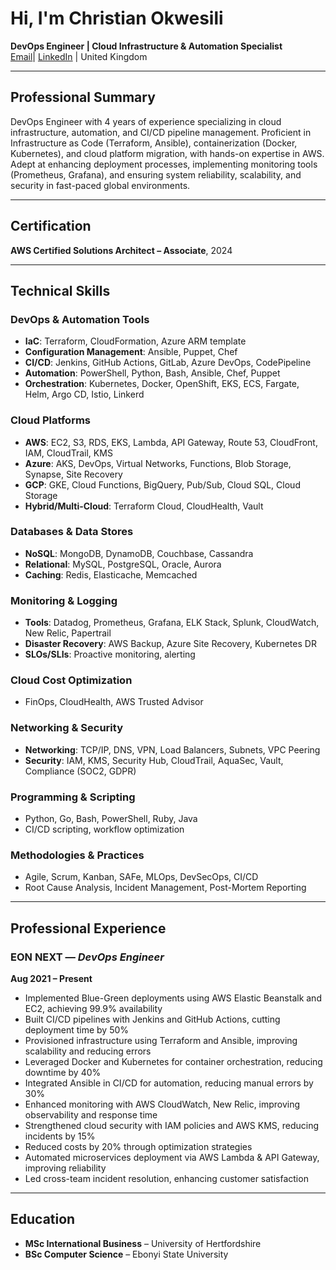 # Hi, I'm Christian Okwesili  
**DevOps Engineer | Cloud Infrastructure & Automation Specialist**  
[Email](mailto:christianokwesili@gmail.com)| [LinkedIn](https://www.linkedin.com/in/christianokwesili) | United Kingdom  

---

## **Professional Summary**  
DevOps Engineer with 4 years of experience specializing in cloud infrastructure, automation, and CI/CD pipeline management. Proficient in Infrastructure as Code (Terraform, Ansible), containerization (Docker, Kubernetes), and cloud platform migration, with hands-on expertise in AWS. Adept at enhancing deployment processes, implementing monitoring tools (Prometheus, Grafana), and ensuring system reliability, scalability, and security in fast-paced global environments.

---

## **Certification**  
**AWS Certified Solutions Architect – Associate**, 2024  

---

## **Technical Skills**

### DevOps & Automation Tools
- **IaC**: Terraform, CloudFormation, Azure ARM template  
- **Configuration Management**: Ansible, Puppet, Chef  
- **CI/CD**: Jenkins, GitHub Actions, GitLab, Azure DevOps, CodePipeline  
- **Automation**: PowerShell, Python, Bash, Ansible, Chef, Puppet  
- **Orchestration**: Kubernetes, Docker, OpenShift, EKS, ECS, Fargate, Helm, Argo CD, Istio, Linkerd  

### Cloud Platforms  
- **AWS**: EC2, S3, RDS, EKS, Lambda, API Gateway, Route 53, CloudFront, IAM, CloudTrail, KMS  
- **Azure**: AKS, DevOps, Virtual Networks, Functions, Blob Storage, Synapse, Site Recovery  
- **GCP**: GKE, Cloud Functions, BigQuery, Pub/Sub, Cloud SQL, Cloud Storage  
- **Hybrid/Multi-Cloud**: Terraform Cloud, CloudHealth, Vault  

### Databases & Data Stores  
- **NoSQL**: MongoDB, DynamoDB, Couchbase, Cassandra  
- **Relational**: MySQL, PostgreSQL, Oracle, Aurora  
- **Caching**: Redis, Elasticache, Memcached  

### Monitoring & Logging  
- **Tools**: Datadog, Prometheus, Grafana, ELK Stack, Splunk, CloudWatch, New Relic, Papertrail  
- **Disaster Recovery**: AWS Backup, Azure Site Recovery, Kubernetes DR  
- **SLOs/SLIs**: Proactive monitoring, alerting  

### Cloud Cost Optimization  
- FinOps, CloudHealth, AWS Trusted Advisor  

### Networking & Security  
- **Networking**: TCP/IP, DNS, VPN, Load Balancers, Subnets, VPC Peering  
- **Security**: IAM, KMS, Security Hub, CloudTrail, AquaSec, Vault, Compliance (SOC2, GDPR)  

### Programming & Scripting  
- Python, Go, Bash, PowerShell, Ruby, Java  
- CI/CD scripting, workflow optimization  

### Methodologies & Practices  
- Agile, Scrum, Kanban, SAFe, MLOps, DevSecOps, CI/CD  
- Root Cause Analysis, Incident Management, Post-Mortem Reporting  

---

## **Professional Experience**

### **EON NEXT** — *DevOps Engineer*  
**Aug 2021 – Present**

- Implemented Blue-Green deployments using AWS Elastic Beanstalk and EC2, achieving 99.9% availability  
- Built CI/CD pipelines with Jenkins and GitHub Actions, cutting deployment time by 50%  
- Provisioned infrastructure using Terraform and Ansible, improving scalability and reducing errors  
- Leveraged Docker and Kubernetes for container orchestration, reducing downtime by 40%  
- Integrated Ansible in CI/CD for automation, reducing manual errors by 30%  
- Enhanced monitoring with AWS CloudWatch, New Relic, improving observability and response time  
- Strengthened cloud security with IAM policies and AWS KMS, reducing incidents by 15%  
- Reduced costs by 20% through optimization strategies  
- Automated microservices deployment via AWS Lambda & API Gateway, improving reliability  
- Led cross-team incident resolution, enhancing customer satisfaction  

---

## **Education**  
- **MSc International Business** – University of Hertfordshire  
- **BSc Computer Science** – Ebonyi State University  

<!--
**workspacebychristian/workspacebychristian** is a ✨ _special_ ✨ repository because its `README.md` (this file) appears on your GitHub profile.

Here are some ideas to get you started:

- 🔭 I’m currently working on ...
- 🌱 I’m currently learning ...
- 👯 I’m looking to collaborate on ...
- 🤔 I’m looking for help with ...
- 💬 Ask me about ...
- 📫 How to reach me: ...
- 😄 Pronouns: ...
- ⚡ Fun fact: ...
-->
